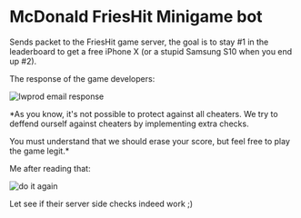 # McDonald FriesHit Minigame bot
Sends packet to the FriesHit game server, the goal is to stay #1 in the leaderboard to get a free iPhone X (or a stupid Samsung S10 when you end up #2).


The response of the game developers:

![lwprod email response](https://ferib.dev/img/blog/mcdo_lwprod_response.png)

*As you know, it's not possible to protect against all cheaters. We try to deffend ourself against cheaters by implementing extra checks.

You must understand that we should erase your score, but feel free to play the game legit.*

Me after reading that:

![do it again](https://ferib.dev/img/blog/il_fuckin_do_it_again.png)

Let see if their server side checks indeed work ;)